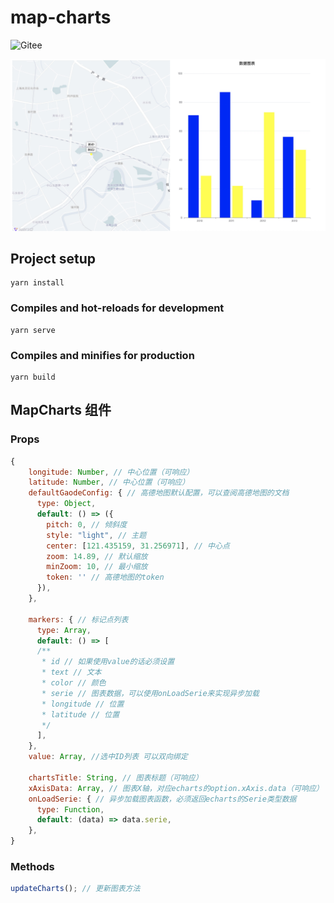 # map-charts

![Gitee](https://github.com/WumaCoder/map-charts/workflows/SyncGitee/badge.svg)

![image-20210619134907709](README.assets/image-20210619134907709.png)

## Project setup

```
yarn install
```

### Compiles and hot-reloads for development

```
yarn serve
```

### Compiles and minifies for production

```
yarn build
```

## MapCharts 组件

### Props

```js
{
    longitude: Number, // 中心位置（可响应）
    latitude: Number, // 中心位置（可响应）
    defaultGaodeConfig: { // 高德地图默认配置，可以查阅高德地图的文档
      type: Object,
      default: () => ({
        pitch: 0, // 倾斜度
        style: "light", // 主题
        center: [121.435159, 31.256971], // 中心点
        zoom: 14.89, // 默认缩放
        minZoom: 10, // 最小缩放
        token: '' // 高德地图的token
      }),
    },

    markers: { // 标记点列表
      type: Array,
      default: () => [
      /**
       * id // 如果使用value的话必须设置
       * text // 文本
       * color // 颜色
       * serie // 图表数据，可以使用onLoadSerie来实现异步加载
       * longitude // 位置
       * latitude // 位置
       */
      ],
    },
    value: Array, //选中ID列表 可以双向绑定

    chartsTitle: String, // 图表标题（可响应）
    xAxisData: Array, // 图表X轴，对应echarts的option.xAxis.data（可响应）
    onLoadSerie: { // 异步加载图表函数，必须返回echarts的Serie类型数据
      type: Function,
      default: (data) => data.serie,
    },
}
```

### Methods

```js
updateCharts(); // 更新图表方法
```

